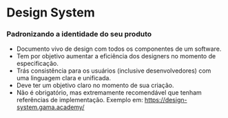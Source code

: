 # Design System
### Padronizando a identidade do seu produto

- Documento vivo de design com todos os componentes de um software.
- Tem por objetivo aumentar a eficiência dos designers no momento de especificação.
- Trás consistência para os usuários (inclusive desenvolvedores) com uma linguagem clara e unificada.
- Deve ter um objetivo claro no momento de sua criação.
- Não é obrigatório, mas extremamente recomendável que tenham referências de implementação. Exemplo em: https://design-system.gama.academy/